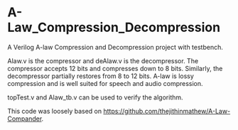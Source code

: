 # A-Law_Compression_Decompression
A Verilog A-law Compression and Decompression project with testbench. 


Alaw.v is the compressor and deAlaw.v is the decompressor. The compressor accepts 12 bits and compresses down to 8 bits. 
Similarly, the decompressor partially restores from 8 to 12 bits. A-law is lossy compression and is well suited for speech
and audio compression.

topTest.v and Alaw_tb.v can be used to verify the algorithm.

This code was loosely based on https://github.com/thejithinmathew/A-Law-Compander.
